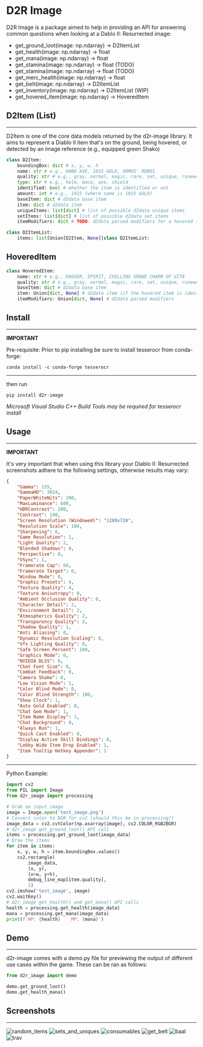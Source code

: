 # D2R Image
D2R Image is a package aimed to help in providing an API for answering common questions when looking at a Dablo II: Resurrected image:

- get_ground_loot(image: np.ndarray) -> D2ItemList
- get_health(image: np.ndarray) -> float
- get_mana(image: np.ndarray) -> float
- get_stamina(image: np.ndarray) -> float (TODO)
- get_stamina(image: np.ndarray) -> float (TODO)
- get_merc_health(image: np.ndarray) -> float
- get_belt(image: np.ndarray) -> D2ItemList
- get_inventory(image: np.ndarray) -> D2ItemList (WIP)
- get_hovered_item(image: np.ndarray) -> HoveredItem
<!-- - get_hovered_item(image: np.ndarray) -> D2Item | None 
- get_npc_coords(npc: NPC) -> (x, y) | None 
- find_items_by_name(name: str) -> list[(x, y)] | None 
- whats_in_image(image: np.ndarray) -> TODO: SreenReport 
- get_health(image: np.ndarray) -> float | None 
- get_mana(image: np.ndarray) -> float | None 
- get_stamina(image: np.ndarray) -> float | None 
- get_experience(image: np.ndarray) -> float | None  -->
## D2Item (List)
---
D2Item is one of the core data models returned by the d2r-image library. It aims to represent a Diablo II item that's on the ground, being hovered, or detected by an image reference (e.g., equipped green Shako)
```py
class D2Item:
    boundingBox: dict # x, y, w, h
    name: str # e.g., HAND AXE, 1015 GOLD, ORMUS' ROBES
    quality: str # e.g., gray, normal, magic, rare, set, unique, runeword, rune
    type: str # e.g., helm, mace, axe, shield
    identified: bool # whether the item is identified or not
    amount: int # e.g., 1015 (where name is 1015 GOLD)
    baseItem: dict # d2data base item
    item: dict # d2data item
    uniqueItems: list[dict] # list of possible d2data unique items
    setItems: list[dict] # list of possible d2data set items
    itemModifiers: dict # TODO: d2data parsed modifiers for a hovered tooltip
```
```py
class D2ItemList:
    items: list[Union[D2Item, None]]class D2ItemList:
```
## HoveredItem
```py
class HoveredItem:
    name: str # e.g., DAGGER, SPIRIT, CHILLING GRAND CHARM OF VITA
    quality: str # e.g., gray, normal, magic, rare, set, unique, runeword, rune
    baseItem: dict # d2data base item
    item: Union[dict, None] # d2data item (if the hovered item is identified)
    itemModifiers: Union[dict, None] # d2data parsed modifiers
```
## Install
---
**IMPORTANT**

Pre-requisite: Prior to pip installing be sure to install tesserocr from conda-forge:
```
conda install -c conda-forge tesserocr
```
---
then run
```
pip install d2r-image
```

_Microsoft Visual Studio C++ Build Tools may be required for tesserocr install_
## Usage
---
**IMPORTANT**

It's very important that when using this library your Diablo II: Resurrected screenshots adhere to the following settings, otherwise results may vary:
```json
{
    "Gamma": 155,
    "GammaHD": 3024,
    "PaperWhiteNits": 200,
    "MaxLuminance": 600,
    "HDRContrast": 200,
    "Contrast": 100,
    "Screen Resolution (Windowed)": "1280x720",
    "Resolution Scale": 100,
    "Sharpening": 6,
    "Game Resolution": 1,
    "Light Quality": 2,
    "Blended Shadows": 0,
    "Perspective": 0,
    "VSync": 1,
    "Framerate Cap": 60,
    "Framerate Target": 0,
    "Window Mode": 0,
    "Graphic Presets": 4,
    "Texture Quality": 4,
    "Texture Anisotropy": 0,
    "Ambient Occlusion Quality": 0,
    "Character Detail": 2,
    "Environment Detail": 2,
    "Atmospherics Quality": 2,
    "Transparency Quality": 3,
    "Shadow Quality": 1,
    "Anti Aliasing": 0,
    "Dynamic Resolution Scaling": 0,
    "Vfx Lighting Quality": 0,
    "Safe Screen Percent": 100,
    "Graphics Mode": 0,
    "NVIDIA DLSS": 0,
    "Chat Font Size": 0,
    "Combat Feedback": 0,
    "Camera Shake": 0,
    "Low Vision Mode": 1,
    "Color Blind Mode": 0,
    "Color Blind Strength": 100,
    "Show Clock": 1,
    "Auto Gold Enabled": 0,
    "Chat Gem Mode": 1,
    "Item Name Display": 1,
    "Chat Background": 0,
    "Always Run": 1,
    "Quick Cast Enabled": 0,
    "Display Active Skill Bindings": 0,
    "Lobby Wide Item Drop Enabled": 1,
    "Item Tooltip Hotkey Appender": 1
}
```
---
Python Example:
```py
import cv2
from PIL import Image
from d2r_image import processing

# Grab an input image
image = Image.open('test_image.png')
# Convert color to BGR for cv2 (should this be in processing?)
image_data = cv2.cvtColor(np.asarray(image), cv2.COLOR_RGB2BGR)
# d2r_image get_ground_loot() API call
items = processing.get_ground_loot(image_data)
# Draw the items
for item in items:
    x, y, w, h = item.boundingBox.values()
    cv2.rectangle(
        image_data,
        (x, y),
        (x+w, y+h),
        debug_line_map[item.quality],
        1)
cv2.imshow('test_image', image)
cv2.waitKey()
# d2r_image get_health() and get_mana() API calls
health = processing.get_health(image_data)
mana = processing.get_mana(image_data)
print(f'HP: {health}    MP: {mana}')
```
## Demo
---
d2r-image comes with a demo.py file for previewing the output of different use cases within the game. These can be ran as follows:
```py
from d2r_image import demo

demo.get_ground_loot()
demo.get_health_mana()
```
## Screenshots
---
![random_items](screenshots/random_items.png)
![sets_and_uniques](screenshots/sets_and_uniques.png)
![consumables](screenshots/all_consumables.png)
![get_belt](screenshots/get_belt.png)
![baal](screenshots/baal.png)
![trav](screenshots/baal.png)